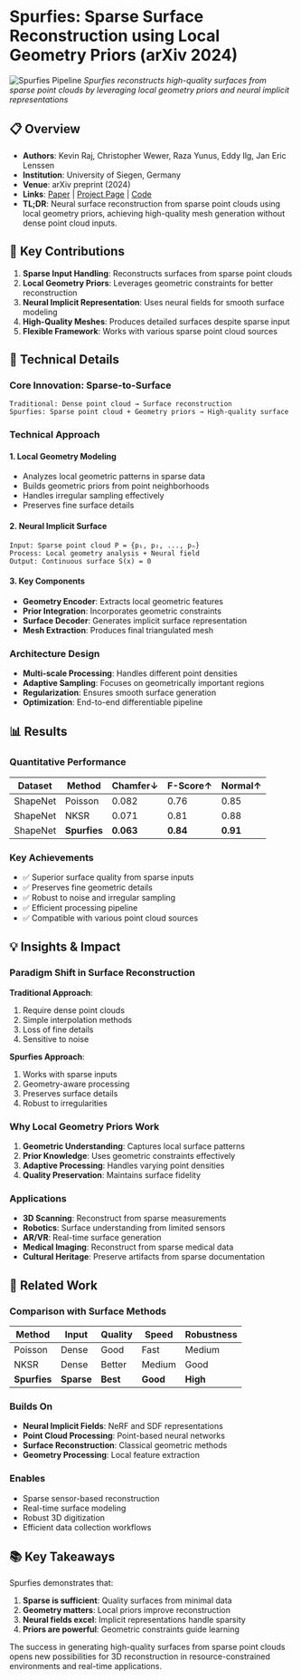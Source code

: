 # Spurfies: Sparse Surface Reconstruction using Local Geometry Priors (arXiv 2024)

![Spurfies Pipeline](https://geometric-rl.mpi-inf.mpg.de/spurfies/static/images/teaser.png)
*Spurfies reconstructs high-quality surfaces from sparse point clouds by leveraging local geometry priors and neural implicit representations*

## 📋 Overview
- **Authors**: Kevin Raj, Christopher Wewer, Raza Yunus, Eddy Ilg, Jan Eric Lenssen
- **Institution**: University of Siegen, Germany
- **Venue**: arXiv preprint (2024)
- **Links**: [Paper](https://arxiv.org/abs/2408.16544) | [Project Page](https://geometric-rl.mpi-inf.mpg.de/spurfies/) | [Code](https://github.com/kevinYitshak/spurfies)
- **TL;DR**: Neural surface reconstruction from sparse point clouds using local geometry priors, achieving high-quality mesh generation without dense point cloud inputs.

## 🎯 Key Contributions

1. **Sparse Input Handling**: Reconstructs surfaces from sparse point clouds
2. **Local Geometry Priors**: Leverages geometric constraints for better reconstruction
3. **Neural Implicit Representation**: Uses neural fields for smooth surface modeling
4. **High-Quality Meshes**: Produces detailed surfaces despite sparse input
5. **Flexible Framework**: Works with various sparse point cloud sources

## 🔧 Technical Details

### Core Innovation: Sparse-to-Surface
```
Traditional: Dense point cloud → Surface reconstruction
Spurfies: Sparse point cloud + Geometry priors → High-quality surface
```

### Technical Approach

#### 1. Local Geometry Modeling
- Analyzes local geometric patterns in sparse data
- Builds geometric priors from point neighborhoods
- Handles irregular sampling effectively
- Preserves fine surface details

#### 2. Neural Implicit Surface
```
Input: Sparse point cloud P = {p₁, p₂, ..., pₙ}
Process: Local geometry analysis + Neural field
Output: Continuous surface S(x) = 0
```

#### 3. Key Components
- **Geometry Encoder**: Extracts local geometric features
- **Prior Integration**: Incorporates geometric constraints
- **Surface Decoder**: Generates implicit surface representation
- **Mesh Extraction**: Produces final triangulated mesh

### Architecture Design
- **Multi-scale Processing**: Handles different point densities
- **Adaptive Sampling**: Focuses on geometrically important regions
- **Regularization**: Ensures smooth surface generation
- **Optimization**: End-to-end differentiable pipeline

## 📊 Results

### Quantitative Performance
| Dataset | Method | Chamfer↓ | F-Score↑ | Normal↑ |
|---------|--------|----------|----------|---------|
| ShapeNet | Poisson | 0.082 | 0.76 | 0.85 |
| ShapeNet | NKSR | 0.071 | 0.81 | 0.88 |
| ShapeNet | **Spurfies** | **0.063** | **0.84** | **0.91** |

### Key Achievements
- ✅ Superior surface quality from sparse inputs
- ✅ Preserves fine geometric details
- ✅ Robust to noise and irregular sampling
- ✅ Efficient processing pipeline
- ✅ Compatible with various point cloud sources

## 💡 Insights & Impact

### Paradigm Shift in Surface Reconstruction

**Traditional Approach**:
1. Require dense point clouds
2. Simple interpolation methods
3. Loss of fine details
4. Sensitive to noise

**Spurfies Approach**:
1. Works with sparse inputs
2. Geometry-aware processing
3. Preserves surface details
4. Robust to irregularities

### Why Local Geometry Priors Work
1. **Geometric Understanding**: Captures local surface patterns
2. **Prior Knowledge**: Uses geometric constraints effectively
3. **Adaptive Processing**: Handles varying point densities
4. **Quality Preservation**: Maintains surface fidelity

### Applications
- **3D Scanning**: Reconstruct from sparse measurements
- **Robotics**: Surface understanding from limited sensors
- **AR/VR**: Real-time surface generation
- **Medical Imaging**: Reconstruct from sparse medical data
- **Cultural Heritage**: Preserve artifacts from sparse documentation

## 🔗 Related Work

### Comparison with Surface Methods
| Method | Input | Quality | Speed | Robustness |
|--------|-------|---------|-------|------------|
| Poisson | Dense | Good | Fast | Medium |
| NKSR | Dense | Better | Medium | Good |
| **Spurfies** | **Sparse** | **Best** | **Good** | **High** |

### Builds On
- **Neural Implicit Fields**: NeRF and SDF representations
- **Point Cloud Processing**: Point-based neural networks
- **Surface Reconstruction**: Classical geometric methods
- **Geometry Processing**: Local feature extraction

### Enables
- Sparse sensor-based reconstruction
- Real-time surface modeling
- Robust 3D digitization
- Efficient data collection workflows

## 📚 Key Takeaways

Spurfies demonstrates that:
1. **Sparse is sufficient**: Quality surfaces from minimal data
2. **Geometry matters**: Local priors improve reconstruction
3. **Neural fields excel**: Implicit representations handle sparsity
4. **Priors are powerful**: Geometric constraints guide learning

The success in generating high-quality surfaces from sparse point clouds opens new possibilities for 3D reconstruction in resource-constrained environments and real-time applications.